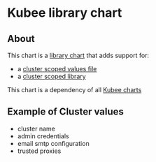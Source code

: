 # Kubee library chart


## About

This chart is a [library chart](https://helm.sh/docs/topics/library_charts/)
that adds support for:
* a [cluster scoped values file](values.yaml)
* a [cluster scoped library](templates/_helpers.tpl)

This chart is a dependency of all [Kubee charts](../../../docs/bin/kubee-helmet.md)


## Example of Cluster values

* cluster name
* admin credentials
* email smtp configuration
* trusted proxies
